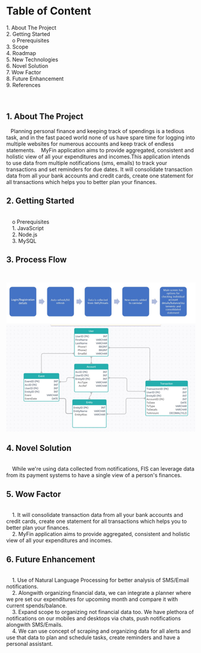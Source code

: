 <h1>Table of Content</h1>
1.	About The Project <br>
2.	Getting Started <br>
   &nbsp&nbsp&nbsp o	Prerequisites <br>
3.	Scope <br> 
4.	Roadmap <br>
5.	New Technologies <br>
6.	Novel Solution <br>
7.	Wow Factor <br>
8.	Future Enhancement <br>
9.	References
<br>
<br>
<br>


<h2> 1. About The Project </h2>
 &nbsp&nbsp&nbspPlanning personal finance and keeping track of spendings is a tedious task, and in the fast paced world none of us have spare time for logging into multiple websites for numerous accounts and keep track of endless statements.
 &nbsp&nbsp&nbspMyFin application aims to provide aggregated, consistent and holistic view of all your expenditures and incomes.This application intends to use data from multiple notifications (sms, emails) to track your transactions and set reminders for due dates. It will consolidate transaction data from all your bank accounts and credit cards, create one statement for all transactions which helps you to better plan your finances.
 
<h2> 2. Getting Started </h2> <br>
&nbsp&nbsp&nbsp o Prerequisites <br>
&nbsp&nbsp&nbsp 1. JavaScript <br>
&nbsp&nbsp&nbsp 2. Node.js <br>
&nbsp&nbsp&nbsp 3. MySQL <br>

<h2> 3. Process Flow </h2> <br>
    
![Image of process flow](https://github.com/shk91/IN48/blob/main/Process_flow.jpg "Process Flow")
![ER diagram](https://github.com/shk91/IN48/blob/main/IN48_ERD.jpg "Database schema")  

 <h2> 4. Novel Solution </h2> <br>
 &nbsp&nbsp&nbsp While we're using data collected from notifications, FIS can leverage data from its payment systems to have a single view of a person's finances.
 
 <h2> 5. Wow Factor </h2> <br>
 &nbsp&nbsp&nbsp  1. It will consolidate transaction data from all your bank accounts and credit cards, create one statement for all transactions which helps you to better plan your finances.<br>
 &nbsp&nbsp&nbsp  2. MyFin application aims to provide aggregated, consistent and holistic view of all your expenditures and incomes.<br>

 <h2> 6. Future Enhancement </h2> <br>
 &nbsp&nbsp&nbsp 1. Use of Natural Language Processing for better analysis of SMS/Email notifications.<br>
 &nbsp&nbsp&nbsp 2. Alongwith organizing financial data, we can integrate a planner where we pre set our expenditures for upcoming month and compare it with current spends/balance.<br>
 &nbsp&nbsp&nbsp 3. Expand scope to organizing not financial data too. We have plethora of notifications on our mobiles and desktops via chats, push notifications alongwith SMS/Emails. <br>
 &nbsp&nbsp&nbsp 4. We can use concept of scraping and organizing data for all alerts and use that data to plan and schedule tasks, create reminders and have a personal assistant.<br>
